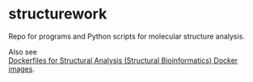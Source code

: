 structurework
=============

Repo for programs and Python scripts for molecular structure analysis.


Also see  
[Dockerfiles for Structural Analysis (Structural Bioinformatics) Docker images](https://github.com/fomightez/Dockerfiles#dockerfiles-for-structural-analysis-structural-bioinformatics-docker-images).
